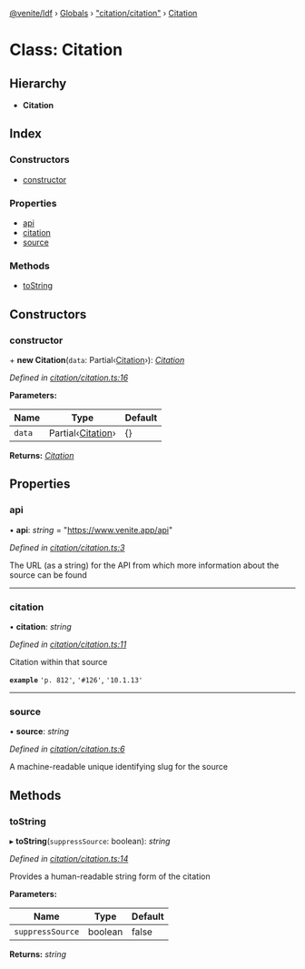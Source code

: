 [@venite/ldf](../README.md) › [Globals](../globals.md) › ["citation/citation"](../modules/_citation_citation_.md) › [Citation](_citation_citation_.citation.md)

# Class: Citation

## Hierarchy

* **Citation**

## Index

### Constructors

* [constructor](_citation_citation_.citation.md#constructor)

### Properties

* [api](_citation_citation_.citation.md#api)
* [citation](_citation_citation_.citation.md#citation)
* [source](_citation_citation_.citation.md#source)

### Methods

* [toString](_citation_citation_.citation.md#tostring)

## Constructors

###  constructor

\+ **new Citation**(`data`: Partial‹[Citation](_citation_citation_.citation.md)›): *[Citation](_citation_citation_.citation.md)*

*Defined in [citation/citation.ts:16](https://github.com/gbj/venite/blob/5d95539/ldf/src/citation/citation.ts#L16)*

**Parameters:**

Name | Type | Default |
------ | ------ | ------ |
`data` | Partial‹[Citation](_citation_citation_.citation.md)› | {} |

**Returns:** *[Citation](_citation_citation_.citation.md)*

## Properties

###  api

• **api**: *string* = "https://www.venite.app/api"

*Defined in [citation/citation.ts:3](https://github.com/gbj/venite/blob/5d95539/ldf/src/citation/citation.ts#L3)*

The URL (as a string) for the API from which more information about the source can be found

___

###  citation

• **citation**: *string*

*Defined in [citation/citation.ts:11](https://github.com/gbj/venite/blob/5d95539/ldf/src/citation/citation.ts#L11)*

Citation within that source

**`example`** 
`'p. 812'`, `'#126'`, `'10.1.13'`

___

###  source

• **source**: *string*

*Defined in [citation/citation.ts:6](https://github.com/gbj/venite/blob/5d95539/ldf/src/citation/citation.ts#L6)*

A machine-readable unique identifying slug for the source

## Methods

###  toString

▸ **toString**(`suppressSource`: boolean): *string*

*Defined in [citation/citation.ts:14](https://github.com/gbj/venite/blob/5d95539/ldf/src/citation/citation.ts#L14)*

Provides a human-readable string form of the citation

**Parameters:**

Name | Type | Default |
------ | ------ | ------ |
`suppressSource` | boolean | false |

**Returns:** *string*
